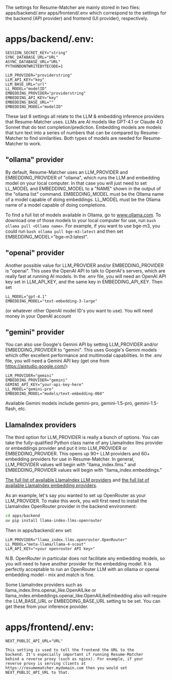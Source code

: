 The settings for Resume-Matcher are mainly stored in two files:
    apps/backend/.env
    apps/frontend/.env
which correspond to the settings for the backend (API provider) and frontend (UI provider), respectively.

# apps/backend/.env:
```env
SESSION_SECRET_KEY="string"
SYNC_DATABASE_URL="URL"
ASYNC_DATABASE_URL="URL"
PYTHONDONTWRITEBYTECODE=1

LLM_PROVIDER="providerstring"
LLM_API_KEY="key"
LLM_BASE_URL="url"
LL_MODEL="modelID"
EMBEDDING_PROVIDER="providerstring"
EMBEDDING_API_KEY="key"
EMBEDDING_BASE_URL=""
EMBEDDING_MODEL="modelID"
```

These last 8 settings all relate to the LLM & embedding inference
providers that Resume-Matcher uses. LLMs are AI models like GPT-4.1
or Claude 4.0 Sonnet that do text completion/prediction. Embedding
models are models that turn text into a series of numbers that can be
compared by Resume-Matcher to find similarities. Both types of models
are needed for Resume-Matcher to work.

## "ollama" provider
By default, Resume-Matcher uses an LLM_PROVIDER and EMBEDDING_PROVIDER
of "ollama", which runs the LLM and embedding model on your local
computer. In that case you will just need to set LL_MODEL and
EMBEDDING_MODEL to a "NAME" shown in the output of the "ollama list"
command. EMBEDDING_MODEL must be the Ollama name of a model capable of
doing embeddings. LL_MODEL must be the Ollama name of a model capable
of doing completions.

To find a full list of models available in Ollama, go to
www.ollama.com. To download one of those models to your local computer
for use, run ```bash
ollama pull <Ollama name>```. For example, if you want to
use bge-m3, you could run ```bash
ollama pull bge-m3:latest``` and then set
EMBEDDING_MODEL="bge-m3:latest".

## "openai" provider

Another possible value for LLM_PROVIDER and/or EMBEDDING_PROVIDER is
"openai". This uses the OpenAI API to talk to OpenAI's servers, which
are really fast at running AI models. In the .env file, you will need
an OpenAI API key set in LLM_API_KEY, and the same key in
EMBEDDING_API_KEY. Then set

    LL_MODEL="gpt-4.1"
    EMBEDDING_MODEL="text-embedding-3-large"
(or whatever other OpenAI model ID's you want to use). You will need
money in your OpenAI account

## "gemini" provider

You can also use Google's Gemini API by setting LLM_PROVIDER and/or 
EMBEDDING_PROVIDER to "gemini". This uses Google's Gemini models which
offer excellent performance and multimodal capabilities. In the .env file,
you will need a Gemini API key (get one from https://aistudio.google.com/):

    LLM_PROVIDER="gemini"
    EMBEDDING_PROVIDER="gemini"
    GEMINI_API_KEY="your-api-key-here"
    LL_MODEL="gemini-pro"
    EMBEDDING_MODEL="models/text-embedding-004"

Available Gemini models include gemini-pro, gemini-1.5-pro, gemini-1.5-flash, etc.

## LlamaIndex providers

The third option for LLM_PROVIDER is really a bunch of options. You
can take the fully-qualified Python class name of any LlamaIndex llms
provider or embeddings provider and put it into LLM_PROVIDER or
EMBEDDING_PROVIDER. This opens up 90+ LLM providers and 60+ embedding
providers for use in Resume-Matcher.  In general, LLM_PROVIDER values
will begin with "llama_index.llms." and EMBEDDING_PROVIDER values will
begin with "llama_index.embeddings."

[The full list of available LlamaIndex LLM providers](https://docs.llamaindex.ai/en/stable/module_guides/models/llms/modules/#available-llm-integrations)
and [the full list of available LlamaIndex embedding providers](https://docs.llamaindex.ai/en/stable/module_guides/models/embeddings/#list-of-supported-embeddings).

As an example, let's say you wanted to set up OpenRouter as your
LLM_PROVIDER. To make this work, you will first need to install the
LlamaIndex OpenRouter provider in the backend environment:
```bash
cd apps/backend
uv pip install llama-index-llms-openrouter
```
Then in apps/backend/.env set:
```env
LLM_PROVIDER="llama_index.llms.openrouter.OpenRouter"
LL_MODEL="meta-llama/llama-4-scout"
LLM_API_KEY="<your openrouter API key>"
```

N.B. OpenRouter in particular does not facilitate any embedding
models, so you will need to have another provider for the embedding
model. It is perfectly acceptable to run an OpenRouter LLM with an
ollama or openai embedding model - mix and match is fine.

Some LlamaIndex providers such as
llama_index.llms.openai_like.OpenAILike or
llama_index.embeddings.openai_like.OpenAILikeEmbedding also will
require the LLM_BASE_URL or EMBEDDING_BASE_URL setting to be set. You
can get these from your inference provider.

# apps/frontend/.env:

    NEXT_PUBLIC_API_URL="URL"

    This setting is used to tell the frontend the URL to the
    backend. It's especially important if running Resume-Matcher
    behind a reverse proxy (such as nginx). For example, if your
    reverse proxy is serving clients at
    https://resumematcher.mydomain.com then you would set
    NEXT_PUBLIC_API_URL to that.
